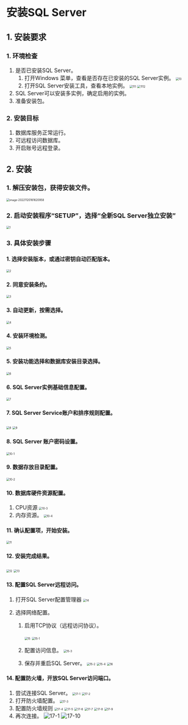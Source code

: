# 安装SQL Server

## 1. 安装要求

### 1. 环境检查

1. 是否已安装SQL Server。
   1. 打开Windows 菜单，查看是否存在已安装的SQL Server实例。
      <img src="assets/安装SQL Server/13.png" alt="13" style="zoom: 50%;" />
   2. 打开SQL Server安装工具，查看本地实例。
      <img src="assets/安装SQL Server/111.png" alt="111" style="zoom: 50%;" />
      <img src="assets/安装SQL Server/1112.png" alt="1112" style="zoom:50%;" />
2. SQL Server可以安装多实例，确定启用的实例。
3. 准备安装包。

### 2. 安装目标

1. 数据库服务正常运行。
2. 可远程访问数据库。
3. 开启账号远程登录。

## 2. 安装

### 1. 解压安装包，获得安装文件。
<img src="assets/安装SQL Server/image-20221120161620958.png" alt="image-20221120161620958" style="zoom:50%;" />

### 2. 启动安装程序“SETUP”，选择“全新SQL Server独立安装”
<img src="assets/安装SQL Server/1.png" alt="1" style="zoom:50%;" />

### 3. 具体安装步骤

#### 1. 选择安装版本，或通过密钥自动匹配版本。
<img src="assets/安装SQL Server/2.png" alt="2" style="zoom:50%;" />

#### 2. 同意安装条约。

<img src="assets/安装SQL Server/3.png" alt="3" style="zoom:50%;" />

#### 3. 自动更新，按需选择。
<img src="assets/安装SQL Server/4.png" alt="4" style="zoom:50%;" />

#### 4. 安装环境检测。
<img src="assets/安装SQL Server/5.png" alt="5" style="zoom:50%;" />

#### 5. 安装功能选择和数据库安装目录选择。
<img src="assets/安装SQL Server/6.png" alt="6" style="zoom:50%;" />

#### 6. SQL Server实例基础信息配置。
<img src="assets/安装SQL Server/7.png" alt="7" style="zoom:50%;" />

#### 7. SQL Server Service账户和排序规则配置。
<img src="assets/安装SQL Server/8.png" alt="8" style="zoom:50%;" />
<img src="assets/安装SQL Server/9.png" alt="9" style="zoom:50%;" />

#### 8. SQL Server 账户密码设置。
<img src="assets/安装SQL Server/10-1.png" alt="10-1" style="zoom:50%;" />

#### 9. 数据存放目录配置。
<img src="assets/安装SQL Server/10-2.png" alt="10-2" style="zoom:50%;" />

#### 10. 数据库硬件资源配置。

1. CPU资源
   <img src="assets/安装SQL Server/10-3.png" alt="10-3" style="zoom:50%;" />
2. 内存资源。
   <img src="assets/安装SQL Server/10-4.png" alt="10-4" style="zoom:50%;" />

#### 11. 确认配置项，开始安装。
<img src="assets/安装SQL Server/11.png" alt="11" style="zoom:50%;" />

#### 12. 安装完成结果。
<img src="assets/安装SQL Server/12.png" alt="12" style="zoom:50%;" />
<img src="assets/安装SQL Server/13-166893573788021.png" alt="13" style="zoom:50%;" />

#### 13. 配置SQL Server远程访问。

1. 打开SQL Server配置管理器
   <img src="assets/安装SQL Server/14.png" alt="14" style="zoom:50%;" />

2. 选择网络配置。

   1. 启用TCP协议（远程访问协议）。

      <img src="assets/安装SQL Server/15.png" alt="15" style="zoom:50%;" />
      <img src="assets/安装SQL Server/15-1.png" alt="15-1" style="zoom:50%;" />

   2. 配置访问信息。
      <img src="assets/安装SQL Server/15-3.png" alt="15-3" style="zoom:50%;" />

   3. 保存并重启SQL Server。
      <img src="assets/安装SQL Server/15-2.png" alt="15-2" style="zoom:50%;" />
      <img src="assets/安装SQL Server/15-4.png" alt="15-4" style="zoom:50%;" />
      <img src="assets/安装SQL Server/16.png" alt="16" style="zoom:50%;" />

#### 14. 配置防火墙，开放SQL Server访问端口。

1. 尝试连接SQL Server。
   <img src="assets/安装SQL Server/17-1.png" alt="17-1" style="zoom:50%;" />
   <img src="assets/安装SQL Server/17-2.png" alt="17-2" style="zoom:50%;" />
2. 打开防火墙配置。
   <img src="assets/安装SQL Server/17-3.png" alt="17-3" style="zoom:50%;" />
3. 配置防火墙规则
   <img src="assets/安装SQL Server/17-4.png" alt="17-4" style="zoom:50%;" />
   <img src="assets/安装SQL Server/17-5.png" alt="17-5" style="zoom:50%;" />
   <img src="assets/安装SQL Server/17-6.png" alt="17-6" style="zoom:50%;" />
   <img src="assets/安装SQL Server/17-7.png" alt="17-7" style="zoom:50%;" />
   <img src="assets/安装SQL Server/17-8.png" alt="17-8" style="zoom:50%;" />
   <img src="assets/安装SQL Server/17-9.png" alt="17-9" style="zoom:50%;" />
4. 再次连接。
   ![17-1](C:/Users/Sparkler/Desktop/aa/17-1.png)
   ![17-10](C:/Users/Sparkler/Desktop/aa/17-10.png)



